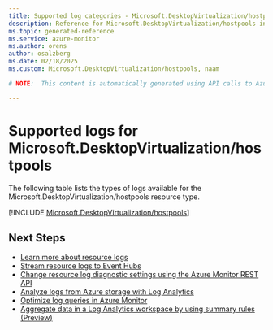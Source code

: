 ```yaml
---
title: Supported log categories - Microsoft.DesktopVirtualization/hostpools
description: Reference for Microsoft.DesktopVirtualization/hostpools in Azure Monitor Logs.
ms.topic: generated-reference
ms.service: azure-monitor
ms.author: orens
author: osalzberg
ms.date: 02/18/2025
ms.custom: Microsoft.DesktopVirtualization/hostpools, naam

# NOTE:  This content is automatically generated using API calls to Azure. Any edits made on these files will be overwritten in the next run of the script. 

---
```





# Supported logs for Microsoft.DesktopVirtualization/hostpools  
The following table lists the types of logs available for the Microsoft.DesktopVirtualization/hostpools resource type.
  

  
[!INCLUDE [Microsoft.DesktopVirtualization/hostpools](~/reusable-content/ce-skilling/azure/includes/azure-monitor/reference/logs/microsoft-desktopvirtualization-hostpools-logs-include.md)]  
  

## Next Steps

* [Learn more about resource logs](/azure/azure-monitor/essentials/platform-logs-overview)
* [Stream resource logs to Event Hubs](/azure/azure-monitor/essentials/resource-logs#send-to-azure-event-hubs)
* [Change resource log diagnostic settings using the Azure Monitor REST API](/rest/api/monitor/diagnosticsettings)
* [Analyze logs from Azure storage with Log Analytics](/azure/azure-monitor/essentials/resource-logs#send-to-log-analytics-workspace)
* [Optimize log queries in Azure Monitor](/azure/azure-monitor/logs/query-optimization)
* [Aggregate data in a Log Analytics workspace by using summary rules (Preview)](/azure/azure-monitor/logs/summary-rules)